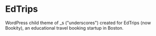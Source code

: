 # EdTrips
WordPress child theme of _s ("underscores") created for EdTrips (now Bookity), an educational travel booking startup in Boston.
